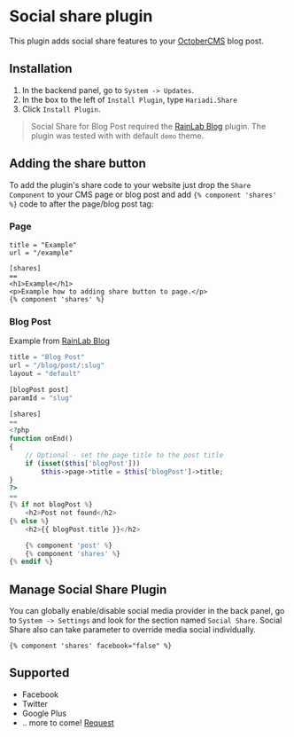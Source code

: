# Social share plugin

This plugin adds social share features to your [OctoberCMS](http://octobercms.com) blog post.

## Installation
1. In the backend panel, go to `System -> Updates`.
2. In the box to the left of `Install Plugin`, type `Hariadi.Share`
3. Click `Install Plugin`.

> Social Share for Blog Post required the [RainLab Blog](http://octobercms.com/plugin/rainlab-blog) plugin. The plugin was tested with with default `demo` theme.

## Adding the share button

To add the plugin's share code to your website just drop the `Share Component` to your CMS page or blog post and add `{% component 'shares' %}` code to after the page/blog post tag:

### Page
```
title = "Example"
url = "/example"

[shares]
==
<h1>Example</h1>
<p>Example how to adding share button to page.</p>
{% component 'shares' %}
```

### Blog Post
Example from [RainLab Blog](http://octobercms.com/plugin/rainlab-blog#documentation)

```php
title = "Blog Post"
url = "/blog/post/:slug"
layout = "default"

[blogPost post]
paramId = "slug"

[shares]
==
<?php
function onEnd()
{
    // Optional - set the page title to the post title
    if (isset($this['blogPost']))
        $this->page->title = $this['blogPost']->title;
}
?>
==
{% if not blogPost %}
    <h2>Post not found</h2>
{% else %}
    <h2>{{ blogPost.title }}</h2>

    {% component 'post' %}
    {% component 'shares' %}
{% endif %}
```

## Manage Social Share Plugin
You can globally enable/disable social media provider in the back panel, go to `System -> Settings` and look for the section named `Social Share`. Social Share also can take parameter to override media social individually.

```
{% component 'shares' facebook="false" %}
```

## Supported

 * Facebook
 * Twitter
 * Google Plus
 * .. more to come! [Request](https://github.com/hariadi/oc-share-plugin/issues/new)